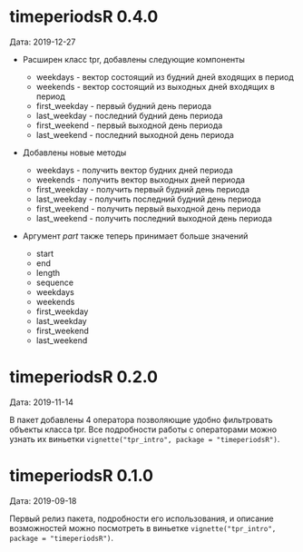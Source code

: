 # timeperiodsR 0.4.0
Дата: 2019-12-27

* Расширен класс tpr, добавлены следующие компоненты
    * weekdays - вектор состоящий из будний дней входящих в период
	* weekends - вектор состоящий из выходных дней входящих в период
	* first_weekday - первый будний день периода
	* last_weekday - последний будний день периода
	* first_weekend - первый выходной день периода
	* last_weekend - последний выходной день периода

* Добавлены новые методы
    * weekdays - получить вектор будних дней периода
	* weekends - получить вектор выходных дней периода
	* first_weekday - получить первый будний день периода
	* last_weekday - получить последний будний день периода
	* first_weekend - получить первый выходной день периода
	* last_weekend - получить последний выходной день периода
	
* Аргумент  *part* также теперь принимает больше значений
    * start
	* end
	* length
	* sequence
	* weekdays
	* weekends
	* first_weekday
	* last_weekday
	* first_weekend
	* last_weekend

# timeperiodsR 0.2.0
Дата: 2019-11-14

В пакет добавлены 4 оператора позволяющие удобно фильтровать объекты класса tpr. Все подробности работы с операторами можно узнать их виньетки `vignette("tpr_intro", package = "timeperiodsR")`.


# timeperiodsR 0.1.0
Дата: 2019-09-18

Первый релиз пакета, подробности его использования, и описание возможностей можно посмотреть в виньетке `vignette("tpr_intro", package = "timeperiodsR")`.